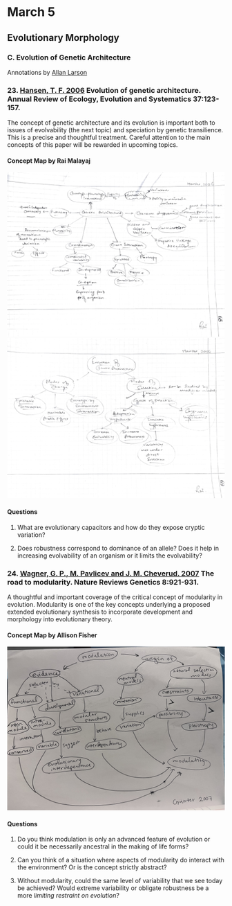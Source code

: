 # March 5

## Evolutionary Morphology 

### C. Evolution of Genetic Architecture 

Annotations by [Allan Larson](https://biology.wustl.edu/people/allan-larson)  


### 23. [Hansen, T. F. 2006](https://drive.google.com/drive/u/0/folders/1ocqMPD5gX9xi4VQy_5OtU5wSyg-X8ftM) Evolution of genetic architecture. Annual Review of Ecology, Evolution and Systematics 37:123-157.  

The concept of genetic architecture and its evolution is important both to issues of evolvability (the next topic) and speciation by genetic transilience. This is a precise and thoughtful treatment. Careful attention to the main concepts of this paper will be rewarded in upcoming topics.


#### Concept Map by Rai Malayaj   

<img width="700" src="Hansen2006_conceptmap_rm1.png" >
<img width="700" src="Hansen2006_conceptmap_rm.2.png" >

#### Questions 

1. What are evolutionary capacitors and how do they expose cryptic variation?

2. Does robustness correspond to dominance of an allele? Does it help in increasing evolvability of an organism or it limits the evolvability?

### 24. [Wagner, G. P., M. Pavlicev and J. M. Cheverud. 2007](https://drive.google.com/drive/u/0/folders/1ocqMPD5gX9xi4VQy_5OtU5wSyg-X8ftM) The road to modularity. Nature Reviews Genetics 8:921-931. 

A thoughtful and important coverage of the critical concept of modularity in evolution. Modularity is one of the key concepts underlying a proposed extended evolutionary synthesis to incorporate development and morphology into evolutionary theory.

#### Concept Map by Allison Fisher  

<img width="700" src="Wagner2007_conceptmap_af.jpg" >

#### Questions 

1. Do you think modulation is only an advanced feature of evolution or could it be necessarily ancestral in the making of life forms?

2. Can you think of a situation where aspects of modularity do interact with the environment? Or is the concept strictly abstract?

3. Without modularity, could the same level of variability that we see today be achieved? Would extreme variability or obligate robustness be a more *limiting restraint on evolution*?


